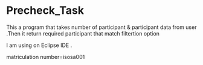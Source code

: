 # Precheck_Task

This a program that takes number of participant & participant data  from user .Then it return required participant that match filtertion option

I am using on Eclipse IDE .

matriculation number=isosa001
